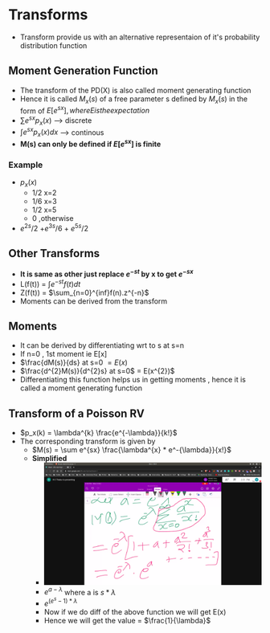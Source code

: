 # Transforms
- Transform provide us with an alternative representaion of it's probability distribution function

## Moment Generation Function
- The transform of the PD(X) is also called moment generating function
- Hence it is called $M_x(s)$ of a free parameter s defined by $M_x(s)$ in the form of $E[e^{sx}] , where E is the expectation$ 
- $\sum e^{sx}p_x(x)$ --> discrete
- $\int{e^{sx}p_x(x)}dx$ --> continous
- **M(s) can only be defined if $E[e^{sx}]$ is finite**

### Example
- $p_x(x)$
   - 1/2 x=2
   - 1/6 x=3
   - 1/2 x=5
   - 0 ,otherwise
- $e^{2s}/2$  +$e^{3s}/6$ + $e^{5s}/2$ 

## Other Transforms
- **It is same as other just replace $e^{-st}$ by x to get $e^{-sx}$**
- L(f(t)) = $\int{e^{-st}f(t)}dt$ 
- Z(f(t)) = $\sum_{n=0}^{inf}f(n).z^{-n}$ 
- Moments can be derived from the transform

## Moments
- It can be derived by differentiating wrt to s at s=n 
- If n=0 , 1st moment ie E[x]
- $\frac{dM(s)}{ds} at s=0 $= E(x)$
- $\frac{d^{2}M(s)}{d^{2}s} at s=0$ = E(x^{2})$
- Differentiating this function helps us in getting moments , hence it is called a moment generating function

## Transform of a Poisson RV
- $p_x(k) = \lambda^{k} \frac{e^{-\lambda}}{k!}$
- The corresponding transform is given by
  - $M(s) = \sum e^{sx} \frac{\lambda^{x} * e^-{\lambda}}{x!}$
  - **Simplified**
    - ![simplified](simplified.jpg)
    - $e^{a-\lambda}$ where a is $s*\lambda$
    - $e^{(e^{s}-1)*\lambda}$
    - Now if we do diff of the above function we will get E(x) 
    - Hence we will get the value = $\frac{1}{\lambda}$